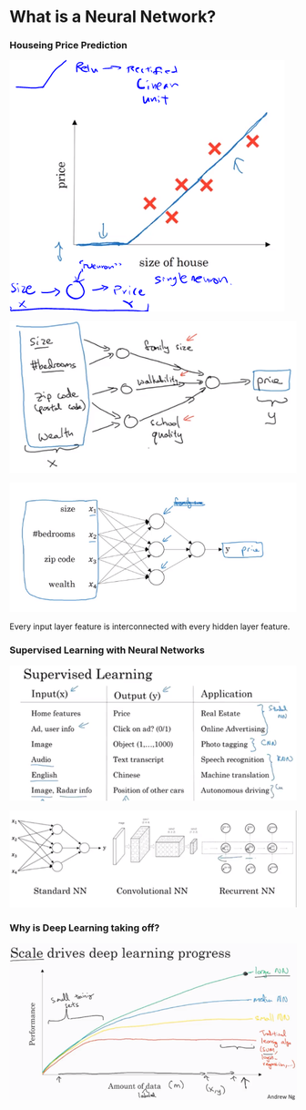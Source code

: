 # What is a Neural Network?

### Houseing Price Prediction

![](images/2-1.png)

![](images/2-2.png)

![](images/2-3.png)

Every input layer feature is interconnected with every hidden layer feature.
### Supervised Learning with Neural Networks


![](images/2-4.png)

![](images/2-5.png)

### Why is Deep Learning taking off?

![](images/2-6.png)
